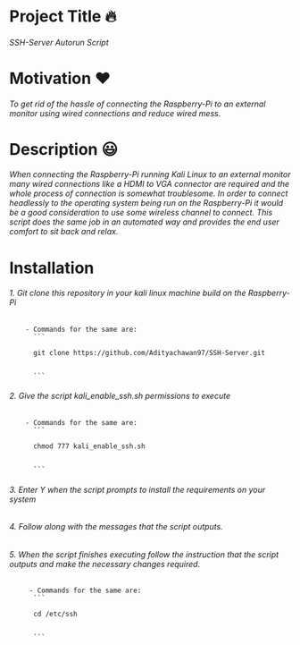 # Project Title :fire:
###### SSH-Server Autorun Script

# Motivation :heart:
###### To get rid of the hassle of connecting the Raspberry-Pi to an external monitor using wired connections and reduce wired mess.

# Description :smiley:
###### When connecting the Raspberry-Pi running Kali Linux to an external monitor many wired connections like a HDMI to VGA connector are required and the whole process of connection is somewhat troublesome. In order to connect headlessly to the operating system being run on the Raspberry-Pi it would be a good consideration to use some wireless channel to connect. This script does the same job in an automated way and provides the end user comfort to sit back and relax.

# Installation

###### 1. Git clone this repository in your kali linux machine build on the Raspberry-Pi
        - Commands for the same are:
          ```
          
          git clone https://github.com/Adityachawan97/SSH-Server.git
          
          
          ```

###### 2. Give the script kali_enable_ssh.sh permissions to execute 
        - Commands for the same are:
          ```
          
          chmod 777 kali_enable_ssh.sh
          
          
          ```

###### 3. Enter Y when the script prompts to install the requirements on your system

###### 4. Follow along with the messages that the script outputs.

###### 5. When the script finishes executing follow the instruction that the script outputs and make the necessary changes required.
         - Commands for the same are:
          ```
          
          cd /etc/ssh
          
          
          ```




